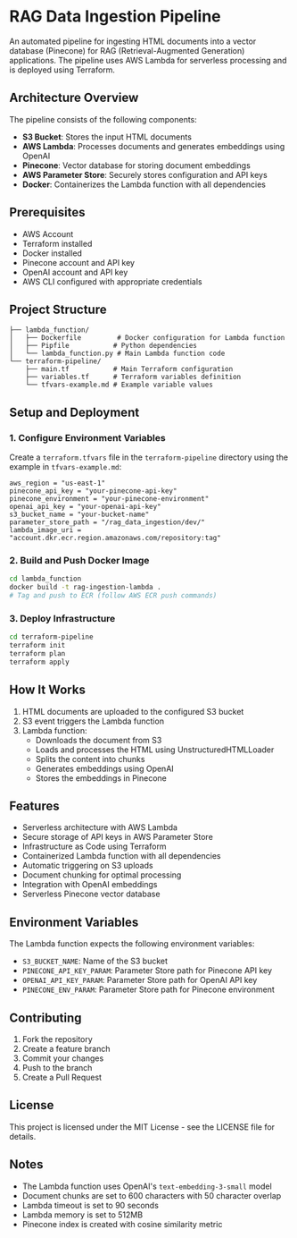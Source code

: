 # RAG Data Ingestion Pipeline

An automated pipeline for ingesting HTML documents into a vector database (Pinecone) for RAG (Retrieval-Augmented Generation) applications. The pipeline uses AWS Lambda for serverless processing and is deployed using Terraform.

## Architecture Overview

The pipeline consists of the following components:

- **S3 Bucket**: Stores the input HTML documents
- **AWS Lambda**: Processes documents and generates embeddings using OpenAI
- **Pinecone**: Vector database for storing document embeddings
- **AWS Parameter Store**: Securely stores configuration and API keys
- **Docker**: Containerizes the Lambda function with all dependencies

## Prerequisites

- AWS Account
- Terraform installed
- Docker installed
- Pinecone account and API key
- OpenAI account and API key
- AWS CLI configured with appropriate credentials

## Project Structure

```
├── lambda_function/
│   ├── Dockerfile         # Docker configuration for Lambda function
│   ├── Pipfile           # Python dependencies
│   └── lambda_function.py # Main Lambda function code
└── terraform-pipeline/
    ├── main.tf           # Main Terraform configuration
    ├── variables.tf      # Terraform variables definition
    └── tfvars-example.md # Example variable values
```

## Setup and Deployment

### 1. Configure Environment Variables

Create a `terraform.tfvars` file in the `terraform-pipeline` directory using the example in `tfvars-example.md`:

```hcl
aws_region = "us-east-1"
pinecone_api_key = "your-pinecone-api-key"
pinecone_environment = "your-pinecone-environment"
openai_api_key = "your-openai-api-key"
s3_bucket_name = "your-bucket-name"
parameter_store_path = "/rag_data_ingestion/dev/"
lambda_image_uri = "account.dkr.ecr.region.amazonaws.com/repository:tag"
```

### 2. Build and Push Docker Image

```bash
cd lambda_function
docker build -t rag-ingestion-lambda .
# Tag and push to ECR (follow AWS ECR push commands)
```

### 3. Deploy Infrastructure

```bash
cd terraform-pipeline
terraform init
terraform plan
terraform apply
```

## How It Works

1. HTML documents are uploaded to the configured S3 bucket
2. S3 event triggers the Lambda function
3. Lambda function:
   - Downloads the document from S3
   - Loads and processes the HTML using UnstructuredHTMLLoader
   - Splits the content into chunks
   - Generates embeddings using OpenAI
   - Stores the embeddings in Pinecone

## Features

- Serverless architecture with AWS Lambda
- Secure storage of API keys in AWS Parameter Store
- Infrastructure as Code using Terraform
- Containerized Lambda function with all dependencies
- Automatic triggering on S3 uploads
- Document chunking for optimal processing
- Integration with OpenAI embeddings
- Serverless Pinecone vector database

## Environment Variables

The Lambda function expects the following environment variables:

- `S3_BUCKET_NAME`: Name of the S3 bucket
- `PINECONE_API_KEY_PARAM`: Parameter Store path for Pinecone API key
- `OPENAI_API_KEY_PARAM`: Parameter Store path for OpenAI API key
- `PINECONE_ENV_PARAM`: Parameter Store path for Pinecone environment

## Contributing

1. Fork the repository
2. Create a feature branch
3. Commit your changes
4. Push to the branch
5. Create a Pull Request

## License

This project is licensed under the MIT License - see the LICENSE file for details.

## Notes

- The Lambda function uses OpenAI's `text-embedding-3-small` model
- Document chunks are set to 600 characters with 50 character overlap
- Lambda timeout is set to 90 seconds
- Lambda memory is set to 512MB
- Pinecone index is created with cosine similarity metric
